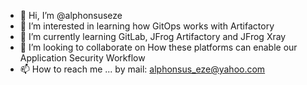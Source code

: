 - 👋 Hi, I’m @alphonsuseze
- 👀 I’m interested in learning how GitOps works with Artifactory
- 🌱 I’m currently learning GitLab, JFrog Artifactory and JFrog Xray
- 💞️ I’m looking to collaborate on How these platforms can enable our Application Security Workflow
- 📫 How to reach me ... by mail: alphonsus_eze@yahoo.com

<!---
alphonsuseze/alphonsuseze is a ✨ special ✨ repository because its `README.md` (this file) appears on your GitHub profile.
You can click the Preview link to take a look at your changes.
--->

